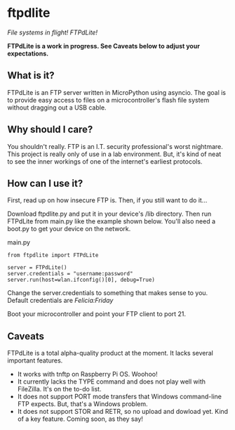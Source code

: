 # ftpdlite
_File systems in flight! FTPdLite!_

**FTPdLite is a work in progress. See Caveats below to adjust your expectations.**

## What is it?
FTPdLite is an FTP server written in MicroPython using asyncio. The goal is to provide easy access to files on a microcontroller's flash file system without dragging out a USB cable.

## Why should I care?
You shouldn't really. FTP is an I.T. security professional's worst nightmare. This project is really only of use in a lab environment. But, it's kind of neat to see the inner workings of one of the internet's earliest protocols.

## How can I use it?
First, read up on how insecure FTP is. Then, if you still want to do it...

Download ftpdlite.py and put it in your device's /lib directory. Then run FTPdLite from main.py like the example shown below. You'll also need a boot.py to get your device on the network.

main.py
```
from ftpdlite import FTPdLite

server = FTPdLite()
server.credentials = "username:password"
server.run(host=wlan.ifconfig()[0], debug=True)
```

Change the server.credentials to something that makes sense to you. Default credentials are _Felicia:Friday_

Boot your microcontroller and point your FTP client to port 21.

## Caveats
FTPdLite is a total alpha-quality product at the moment. It lacks several important features.
* It works with tnftp on Raspberry Pi OS. Woohoo!
* It currently lacks the TYPE command and does not play well with FileZilla. It's on the to-do list.
* It does not support PORT mode transfers that Windows command-line FTP expects. But, that's a Windows problem.
* It does not support STOR and RETR, so no upload and dowload yet. Kind of a key feature. Coming soon, as they say!
